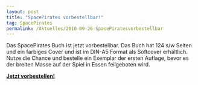 ```yaml
---
layout: post
title: "SpacePirates vorbestellbar!"
tag: SpacePirates
permalink: /Aktuelles/2010-09-26-SpacePiratesvorbestellbar
---
```


Das SpacePirates Buch ist jetzt vorbestellbar. Das Buch hat 124 s/w Seiten und ein farbiges Cover und ist im DIN-A5 Format als Softcover erhältlich. Nutze die Chance und bestelle ein Exemplar der ersten Auflage, bevor es der breiten Masse auf der Spiel in Essen feilgeboten wird.

**[Jetzt vorbestellen!](https://spacepirates.jcgames.de/Publikationen/)**


